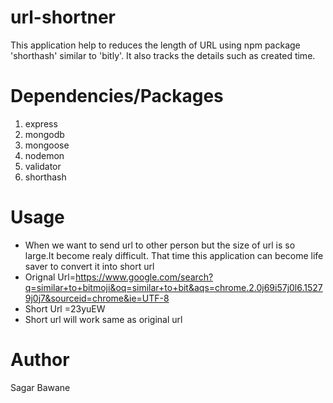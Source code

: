 # url-shortner
This application help to reduces the length of URL using npm package 'shorthash' similar to 'bitly'. It also tracks the details such as created time.
# Dependencies/Packages
1. express
2. mongodb
3. mongoose
4. nodemon
5. validator
6. shorthash
# Usage
*  When we want to send url to other person but the size of url is so large.It become realy difficult. That time this application can become life saver to convert it into short url
*  Orignal Url=https://www.google.com/search?q=similar+to+bitmoji&oq=similar+to+bit&aqs=chrome.2.0j69i57j0l6.15279j0j7&sourceid=chrome&ie=UTF-8
*  Short Url =23yuEW 
*  Short url will work same as original url       
# Author
Sagar Bawane
